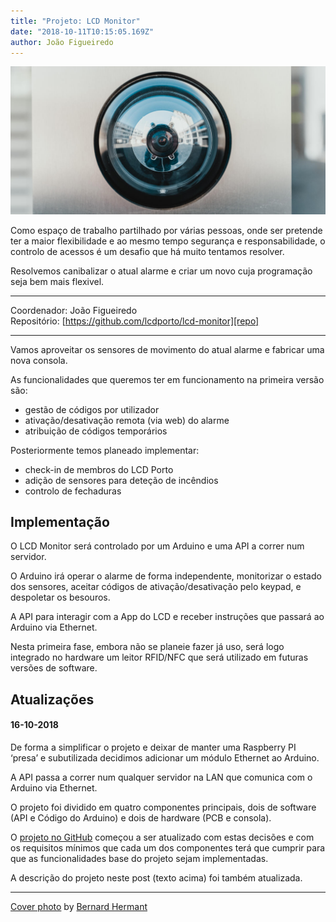```yaml
---
title: "Projeto: LCD Monitor"
date: "2018-10-11T10:15:05.169Z"
author: João Figueiredo
---
```


![Let's Make It](bernard-hermant-590572-unsplash.jpg)

Como espaço de trabalho partilhado por várias pessoas, onde ser pretende ter a maior flexibilidade e ao mesmo tempo segurança e responsabilidade, o controlo de acessos é um desafio que há muito tentamos resolver.

Resolvemos canibalizar o atual alarme e criar um novo cuja programação seja bem mais flexivel.

---

Coordenador: João Figueiredo<br />
Repositório: [https://github.com/lcdporto/lcd-monitor][repo]

---

Vamos aproveitar os sensores de movimento do atual alarme e fabricar uma nova consola.

As funcionalidades que queremos ter em funcionamento na primeira versão são:
* gestão de códigos por utilizador
* ativação/desativação remota (via web) do alarme
* atribuição de códigos temporários

Posteriormente temos planeado implementar:
* check-in de membros do LCD Porto
* adição de sensores para deteção de incêndios
* controlo de fechaduras

## Implementação

O LCD Monitor será controlado por um Arduino e uma API a correr num servidor.

O Arduino irá operar o alarme de forma independente, monitorizar o estado dos sensores, aceitar códigos de ativação/desativação pelo keypad, e despoletar os besouros.

A API para interagir com a App do LCD e receber instruções que passará ao Arduino via Ethernet.

Nesta primeira fase, embora não se planeie fazer já uso, será logo integrado no hardware um leitor RFID/NFC que será utilizado em futuras versões de software.


## Atualizações

#### 16-10-2018

De forma a simplificar o projeto e deixar de manter uma Raspberry PI ‘presa’ e subutilizada decidimos adicionar um módulo Ethernet ao Arduino.

A API passa a correr num qualquer servidor na LAN que comunica com o Arduino via Ethernet.

O projeto foi dividido em quatro componentes principais, dois de software (API e Código do Arduino) e dois de hardware (PCB e consola).

O [projeto no GitHub][repo] começou a ser atualizado com estas decisões e com os requisitos mínimos que cada um dos componentes terá que cumprir para que as funcionalidades base do projeto sejam implementadas.

A descrição do projeto neste post (texto acima) foi também atualizada.


---
<a href="https://unsplash.com/photos/IhcSHrZXFs4" target="_blank">Cover photo</a>
by <a href="https://unsplash.com/@bernardhermant" target="_blank">Bernard Hermant</a>


[repo]:https://github.com/lcdporto/lcd-monitor

